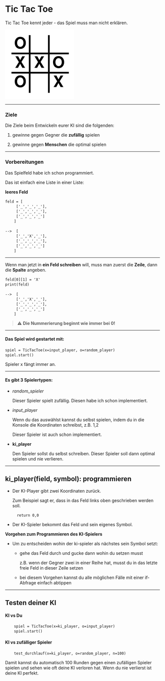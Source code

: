 # Tic Tac Toe

Tic Tac Toe kennt jeder - das Spiel muss man nicht erklären.

![tic tac toe](img/tic-tac-toe.png)

<hr>

### Ziele

Die Ziele beim Entwickeln eurer KI sind die folgenden:

  1. gewinne gegen Gegner die **zufällig** spielen

  2. gewinne gegen **Menschen** die optimal spielen

<hr>

### Vorbereitungen

Das Spielfeld habe ich schon programmiert.

Das ist einfach eine Liste in einer Liste:

**leeres Feld**

    feld = [
         ['_','_','_'],
         ['_','_','_'],
         ['_','_','_']
        ]

    -->  [
         ['_','X','_'],
         ['_','_','_'],
         ['_','_','_']
        ] 

<hr>

Wenn man jetzt in **ein Feld schreiben** will, muss man zuerst die **Zeile**, dann die **Spalte** angeben.

    feld[0][1] = 'X'
    print(feld)

    -->  [
         ['_','X','_'],
         ['_','_','_'],
         ['_','_','_']
        ]
> ⚠️ **Die Nummerierung beginnt wie immer bei 0!**


<hr>

#### Das Spiel wird gestartet mit:

    spiel = TicTacToe(x=input_player, o=random_player)
    spiel.start()

Spieler x fängt immer an.

<hr>

#### Es gibt 3 Spielertypen:

  - *random_spieler*
    
    Dieser Spieler spielt zufällig. Diesen habe ich schon implementiert.

  - *input_player*

    Wenn du das auswählst kannst du selbst spielen, indem du in die Konsole die Koordinaten schreibst, z.B. 1,2

    Dieser Spieler ist auch schon implementiert.

  - **ki_player**

    Den Spieler sollst du selbst schreiben. Dieser Spieler soll dann optimal spielen und nie verlieren.

<hr >

## ki_player(field, symbol): programmieren

- Der KI-Player gibt zwei Koordinaten zurück.

    Zum Beispiel sagt er, dass in das Feld links oben geschrieben werden soll.

        return 0,0

- Der KI-Spieler bekommt das Feld und sein eigenes Symbol.

**Vorgehen zum Programmieren des KI-Spielers**

- Um zu entscheiden wohin der ki-spieler als nächstes sein Symbol setzt:

  - gehe das Feld durch und gucke dann wohin du setzen musst
    
    z.B. wenn der Gegner zwei in einer Reihe hat, musst du in das letzte freie Feld in dieser Zeile setzen

  - bei diesem Vorgehen kannst du alle möglichen Fälle mit einer if-Abfrage einfach abtippen

<hr>

## Testen deiner KI

#### KI vs Du

        spiel = TicTacToe(x=ki_player, o=input_player)
        spiel.start()

####  KI vs zufälliger Spieler

        test_durchlauf(x=ki_player, o=random_player, n=100)

Damit kannst du automatisch 100 Runden gegen einen zufälligen Spieler spielen und sehen wie oft deine KI verloren hat. Wenn du nie verlierst ist deine KI perfekt. 
